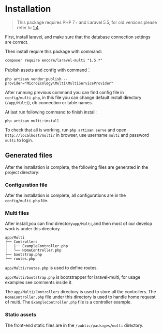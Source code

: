 # Installation

> This package requires PHP 7+ and Laravel 5.5, for old versions please refer to [1.4](http://laravel-multi.org/docs/v1.4/#/)

First, install laravel, and make sure that the database connection settings are correct.

Then install require this package with command:
```
composer require encore/laravel-multi "1.5.*"
```

Publish assets and config with command：
```
php artisan vendor:publish --provider="MicroEcology\Multi\MultiServiceProvider"
```

After runnung previous command you can find config file in `config/multi.php`, in this file you can change default install directory (```/app/Multi```), db connection or table names.

At last run following command to finish install:
```
php artisan multi:install
```

To check that all is working, run `php artisan serve` and open `http://localhost/multi/` in browser, use username `multi` and password `multi` to login.

## Generated files

After the installation is complete, the following files are generated in the project directory:

### Configuration file

After the installation is complete, all configurations are in the `config/multi.php` file.

### Multi files

After install,you can find directory`app/Multi`,and then most of our develop work is under this directory.

```
app/Multi
├── Controllers
│   ├── ExampleController.php
│   └── HomeController.php
├── bootstrap.php
└── routes.php
```

`app/Multi/routes.php` is used to define routes.

`app/Multi/bootstrap.php` is bootstrapper for laravel-multi, for usage examples see comments inside it.

The `app/Multi/Controllers` directory is used to store all the controllers.
The `HomeController.php` file under this directory is used to handle home request of multi.
The `ExampleController.php` file is a controller example.

### Static assets

The front-end static files are in the `/public/packages/multi` directory.
